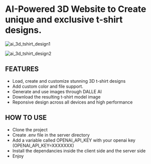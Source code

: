 # AI-Powered 3D Website to Create unique and exclusive t-shirt designs.


![ai_3d_tshirt_design1](https://user-images.githubusercontent.com/106689032/229919382-e0be6517-8f9e-467c-9f88-753c1d797ae5.PNG)

![ai_3d_tshirt_design2](https://user-images.githubusercontent.com/106689032/229919351-ffb9fa11-3e4a-44ca-becb-d985e8ea68c9.PNG)


## FEATURES 
 - Load, create and customize stunning 3D t-shirt designs
 - Add custom color and file support.
 - Generate and use images through DALLE AI
 - Download the resulting t-shirt model image
 - Reponsive design across all devices and high performance

## HOW TO USE
 - Clone the project
 - Create .env file in the server directory
 - Add a variable called OPENAI_API_KEY with your openai key (OPENAI_API_KEY=XXXXXXX)
 - Install the dependancies inside the client side and the server side
 - Enjoy
